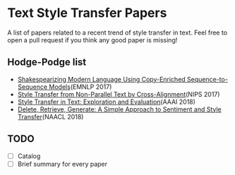 # Text Style Transfer Papers

A list of papers related to a recent trend of style transfer in text.  Feel free to open a pull request if you think any good paper is missing!

## Hodge-Podge list
- [Shakespearizing Modern Language Using Copy-Enriched
Sequence-to-Sequence Models](https://arxiv.org/pdf/1707.01161.pdf)(EMNLP 2017)
- [Style Transfer from Non-Parallel Text by Cross-Alignment](https://arxiv.org/pdf/1705.09655.pdf)(NIPS 2017)
- [Style Transfer in Text: Exploration and Evaluation](https://arxiv.org/pdf/1711.06861.pdf)(AAAI 2018)
- [Delete, Retrieve, Generate:
A Simple Approach to Sentiment and Style Transfer](http://stanford.edu/~robinjia/pdf/naacl2018-drg.pdf)(NAACL 2018)

## TODO
- [ ] Catalog
- [ ] Brief summary for every paper